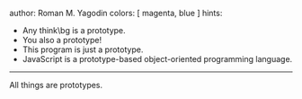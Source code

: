 author: Roman M. Yagodin
colors: [ magenta, blue ]
hints:
  - Any think\bg is a prototype.
  - You also a prototype!
  - This program is just a prototype.
  - JavaScript is a prototype-based object-oriented programming language.
---
All things are prototypes.
